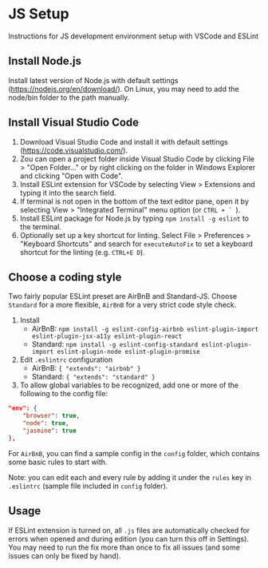 # JS Setup
Instructions for JS development environment setup with VSCode and ESLint

## Install Node.js
Install latest version of Node.js with default settings (https://nodejs.org/en/download/). On Linux, you may need to add the node/bin folder to the path manually.

## Install Visual Studio Code
1. Download Visual Studio Code and install it with default settings (https://code.visualstudio.com/).
2. Zou can open a project folder inside Visual Studio Code by clicking File > "Open Folder..." or by right clicking on the folder in Windows Explorer and clicking "Open with Code".
3. Install ESLint extension for VSCode by selecting View > Extensions and typing it into the search field.
4. If terminal is not open in the bottom of the text editor pane, open it by selecting View > "Integrated Terminal" menu option (or ``CTRL + ` ``).
5. Install ESLint package for Node.js by typing `npm install -g eslint` to the terminal.
6. Optionally set up a key shortcut for linting. Select File > Preferences > "Keyboard Shortcuts" and search for `executeAutoFix` to set a keyboard shortcut for the linting (e.g. `CTRL+E D`).

## Choose a coding style
Two fairly popular ESLint preset are AirBnB and Standard-JS. Choose `Standard` for a more flexible, `AirBnB` for a very strict code style check.
1. Install
   - AirBnB: `npm install -g eslint-config-airbnb eslint-plugin-import eslint-plugin-jsx-a11y eslint-plugin-react`
   - Standard: `npm install -g eslint-config-standard eslint-plugin-import eslint-plugin-node eslint-plugin-promise`
2. Edit `.eslintrc` configuration
   - AirBnB: `{ "extends": "airbnb" }`
   - Standard: `{ "extends": "standard" }`
3. To allow global variables to be recognized, add one or more of the following to the config file:
```json
"env": {
    "browser": true,
    "node": true,
    "jasmine": true
},
```

For `AirBnB`, you can find a sample config in the `config` folder, which contains some basic rules to start with.
   
Note: you can edit each and every rule by adding it under the `rules` key in `.eslintrc` (sample file included in `config` folder).

## Usage
If ESLint extension is turned on, all `.js` files are automatically checked for errors when opened and during edition (you can turn this off in Settings). You may need to run the fix more than once to fix all issues (and some issues can only be fixed by hand).
